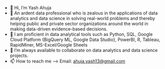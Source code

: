 - 👋 Hi, I’m Yash Ahuja
- 👀 An ardent data professional who is zealous in the applications of data analytics and data science in solving real-world problems and thereby helping public and private sector       organizations around the world in making data-driven evidence-based decisions.
- 🌱 I am proficient in data analytical tools such as Python, SQL, Google Cloud Platform {BigQuery ML, Google Data Studio}, PowerBI, R, Tableau, RapidMiner, MS-Excel/Google Sheets
- 💞️ I’m always available to collaborate on data analytics and data science projects.
- 📫 How to reach me --> Email: ahuja.yash13@gmail.com

<!---
ahujaya/ahujaya is a ✨ special ✨ repository because its `README.md` (this file) appears on your GitHub profile.
You can click the Preview link to take a look at your changes.
--->
